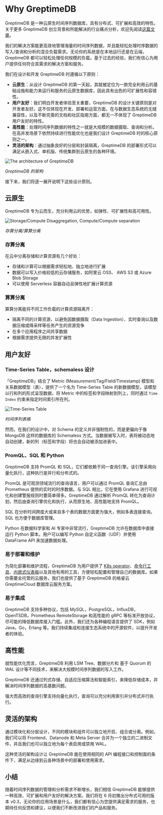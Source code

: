 # Why GreptimeDB

GreptimeDB 是一种云原生时间序列数据库，具有分布式、可扩展和高效的特性。关于更多 GreptimeDB 创立背景和所能解决的行业痛点分析，欢迎先阅读[这篇文章](https://mp.weixin.qq.com/s/lTXXsBziCIjJJSCQEW-unw)。

我们的解决方案能更高效地管理海量的时间序列数据，并且能轻松处理时序数据的写入/查询和分析的混合负载需求。无论你的系统是在本地运行还是在云端，GreptimeDB 都可以轻松处理任何规模的负载。基于过去的经验，我们有信心为用户提供任何符合其需求的解决方案和服务。

我们在设计和开发 GreptimeDB 时遵循以下原则：

- **云原生**：从设计 GreptimeDB 的第一天起，其就被定位为一款完全利用云的基础设施和能力来运行和服务的云原生数据库，因此具有出色的可扩展性和容错性。
- **用户友好**：我们明白开发者体验至关重要，GreptimeDB 的设计关键原则是对开发者友好。这不仅体现在开发、部署和运营方面，在与数据生态系统的无缝兼容性，以及不断完善的文档和社区指南方面，都无一不体现了 GreptimeDB 用户友好的特性。
- **高性能**：处理时间序列数据的特性之一就是大规模的数据摄取、查询和分析。在高并发场景下依然持续进行性能优化也是我们设计 GreptimeDB 时的核心原则之一。
- **灵活的架构**：通过抽象良好的分层和封装隔离，GreptimeDB 的部署形式可以满足从嵌入式、单机版、传统集群到云原生的各种环境。

![The architecture of GreptimeDB](/architecture-2.png)

_GreptimeDB 的架构_

接下来，我们将逐一展开说明下这些设计原则。

## 云原生

GreptimeDB 专为云而生，充分利用云的优势，如弹性、可扩展性和高可用性。

![Storage/Compute Disaggregation, Compute/Compute separation](/storage-compute-disaggregation-compute-compute-separation.png)

_存算分离/算算分离_

### 存算分离

在云中分离存储和计算资源有几个好处：

- 存储和计算可以根据需求轻松地、独立地进行扩展
- 数据可以写入价格较低的云存储服务，如阿里云 OSS、 AWS S3 或 Azure Blob Storage
- 可以使用 Serverless 容器自动且弹性地扩展计算资源

### 算算分离

算算分离能将不同工作负载的计算资源隔离开：

- 隔离不同的计算资源，以避免因数据摄取（Data Ingestion）、实时查询以及数据压缩或降采样等任务产生的资源竞争
- 在多个应用程序之间共享数据
- 根据需求提供无限的并发扩展性

## 用户友好

### Time-Series Table，schemaless 设计

「GreptimeDB」结合了 Metric (Measurement/Tag/Field/Timestamp) 模型和关系数据模型（表），提供了一个名为 Time-Series Table 的新数据模型，该模型以行和列的形式呈现数据，将 Metric 中的标签和字段映射到列上，同时通过 `Time Index` 约束来指定时间索引所在列。

![Time-Series Table](/time-series-table.png)

_时间序列表格_

然而，在我们的设计中，对 Schema 的定义并非强制性的，而是更偏向于像 MongoDB 这样的数据库的 Schemaless 方式。当数据被写入时，表将被动态地自动创建，新的列（标签和字段）将也会自动被添加进表中。

### PromQL、SQL 和 Python

GreptimeDB 支持 PromQL 和 SQL，它们都依赖于同一查询引擎。该引擎采用向量化执行，这种执行是并行和分布式的。

PromQL 是可观测领域流行的查询语言，用户可以通过 PromQL 查询汇总由 Prometheus 提供的实时的时序数据。与 SQL 相比，它在使用 Grafana 进行可视化和创建警报规则时要简单得多。GreptimeDB 通过解析 PromQL 转化为查询计划，然后由查询引擎优化和执行，从而原生地、高性能地支持 PromQL。

SQL 在分析时间跨度大或来自多个表的数据方面更为强大，例如多表连接查询。SQL 也方便于数据库管理。

Python 在数据科学家和 AI 专家中非常流行，GreptimeDB 允许在数据库中直接运行 Python 脚本。用户可以编写 Python 自定义函数（UDF）并使用 DataFrame API 来加速数据处理。

### 易于部署和维护

为简化部署和维护流程，GreptimeDB 为用户提供了 [K8s operator](https://github.com/GreptimeTeam/greptimedb-operator)、[命令行工具](https://github.com/GreptimeTeam/gtctl)、[内嵌式仪表板](https://github.com/GreptimeTeam/dashboard)以及其他有用的工具，方便轻松配置和管理自己的数据库。如果你需要全托管的云服务，我们也提供了基于 GreptimeDB 的格睿云 GreptimeCloud 数据库云服务方案。

### 易于集成

GreptimeDB 支持多种协议，包括 MySQL，PostgreSQL，InfluxDB，OpenTSDB，Prometheus RemoteStorage 和高性能的 gRPC 等标准开放协议，尽可能的降低数据库接入门槛。此外，我们还为各种编程语言提供了 SDK，例如 Java，Go，Erlang 等。我们持续集成和连接生态系统中的开源软件，以提升开发者的体验。

## 高性能

就性能优化而言，GreptimeDB 利用 LSM Tree、数据分片和 基于 Quorum 的 WAL 设计等不同技术，来解决大规模时间序列数据的写入工作。

GreptimeDB 还通过列式存储、自适应压缩算法和智能索引，来降低存储成本，并解决时间序列数据的高基数问题。

强大而高效的查询引擎支持向量化执行，查询可以充分利用索引并分布式并行执行。

## 灵活的架构

通过模块化和分层设计，不同的模块和组件可以独立地开启、组合或分离。例如，我们可以将 Frontend、Datanode 和 Meta Server 合并为一个独立的二进制文件，并且我们也可以独立地为每个表启用或禁用 WAL。

这种灵活的架构设计让 GreptimeDB 能在使用相同的 API 编程接口和控制面的条件下，满足从边缘到云各种场景中的部署和使用需求。

## 小结

随着时间序列数据的管理和分析需求不断增长，我们相信 GreptimeDB 能够提供一种高效、可扩展和用户友好的解决方案。我们将在 6 月初推出分布式可用的版本 v0.3，无论你的应用场景是什么，我们都有信心为您提供满足需求的服务，也期待任何反馈和建议，以便我们不断改进我们的产品和服务。
